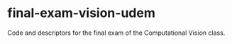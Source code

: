 # final-exam-vision-udem
Code and descriptors for the final exam of the Computational Vision class.
